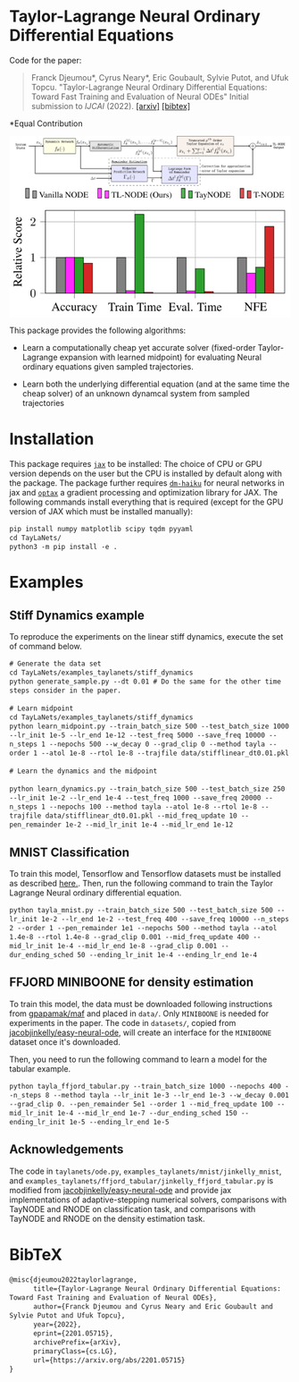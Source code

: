 # Taylor-Lagrange Neural Ordinary Differential Equations

Code for the paper:

> Franck Djeumou*, Cyrus Neary*, Eric Goubault, Sylvie Putot, and Ufuk Topcu. "Taylor-Lagrange Neural Ordinary Differential Equations: Toward Fast Training and Evaluation of Neural ODEs" Initial submission to _IJCAI_ (2022).
> [[arxiv]](https://arxiv.org/abs/2201.05715) [[bibtex]](#bibtex)

\*Equal Contribution

<p align="center">
<img align="middle" src="main2.svg" width="800" />
<img align="middle" src="main1.svg" width="800" />
</p>

This package provides the following algorithms:

- Learn a computationally cheap yet accurate solver (fixed-order Taylor-Lagrange expansion with learned midpoint) for evaluating Neural ordinary equations given sampled trajectories.

- Learn both the underlying differential equation (and at the same time the cheap solver) of an unknown dynamcal system from sampled trajectories



# Installation

This package requires [``jax``](https://github.com/google/jax) to be installed: The choice of CPU or GPU version depends on the user but the CPU is installed by default along with the package.
The package further requires [``dm-haiku``](https://github.com/deepmind/dm-haiku) for neural networks in jax and [``optax``](https://github.com/deepmind/optax) a gradient processing and optimization library for JAX. The following commands install everything that is required (except for the GPU version of JAX which must be installed manually):

```
pip install numpy matplotlib scipy tqdm pyyaml
cd TayLaNets/
python3 -m pip install -e . 
```

# Examples

## Stiff Dynamics example

To reproduce the experiments on the linear stiff dynamics, execute the set of command below.
```
# Generate the data set
cd TayLaNets/examples_taylanets/stiff_dynamics
python generate_sample.py --dt 0.01 # Do the same for the other time steps consider in the paper.

# Learn midpoint
cd TayLaNets/examples_taylanets/stiff_dynamics
python learn_midpoint.py --train_batch_size 500 --test_batch_size 1000 --lr_init 1e-5 --lr_end 1e-12 --test_freq 5000 --save_freq 10000 --n_steps 1 --nepochs 500 --w_decay 0 --grad_clip 0 --method tayla --order 1 --atol 1e-8 --rtol 1e-8 --trajfile data/stifflinear_dt0.01.pkl

# Learn the dynamics and the midpoint

python learn_dynamics.py --train_batch_size 500 --test_batch_size 250 --lr_init 1e-2 --lr_end 1e-4 --test_freq 1000 --save_freq 20000 --n_steps 1 --nepochs 100 --method tayla --atol 1e-8 --rtol 1e-8 --trajfile data/stifflinear_dt0.01.pkl --mid_freq_update 10 --pen_remainder 1e-2 --mid_lr_init 1e-4 --mid_lr_end 1e-12 
```

## MNIST Classification
To train this model, Tensorflow and Tensorflow datasets must be installed as described [here.](https://www.tensorflow.org/datasets/overview). Then, run the following command to train the Taylor Lagrange Neural ordinary differential equation.
```
python tayla_mnist.py --train_batch_size 500 --test_batch_size 500 --lr_init 1e-2 --lr_end 1e-2 --test_freq 400 --save_freq 10000 --n_steps 2 --order 1 --pen_remainder 1e1 --nepochs 500 --method tayla --atol 1.4e-8 --rtol 1.4e-8 --grad_clip 0.001 --mid_freq_update 400 --mid_lr_init 1e-4 --mid_lr_end 1e-8 --grad_clip 0.001 --dur_ending_sched 50 --ending_lr_init 1e-4 --ending_lr_end 1e-4
```

## FFJORD MINIBOONE for density estimation 
To train this model, the data must be downloaded following instructions from [gpapamak/maf](https://github.com/gpapamak/maf) and placed in `data/`. Only `MINIBOONE` is needed for experiments in the paper. The code in `datasets/`, copied from [jacobjinkelly/easy-neural-ode](https://github.com/jacobjinkelly/easy-neural-ode), will create an interface for the `MINIBOONE` dataset once it's downloaded. 

Then, you need to run the following command to learn a model for the tabular example.
```
python tayla_ffjord_tabular.py --train_batch_size 1000 --nepochs 400 --n_steps 8 --method tayla --lr_init 1e-3 --lr_end 1e-3 --w_decay 0.001 --grad_clip 0. --pen_remainder 5e1 --order 1 --mid_freq_update 100 --mid_lr_init 1e-4 --mid_lr_end 1e-7 --dur_ending_sched 150 --ending_lr_init 1e-5 --ending_lr_end 1e-5
```


## Acknowledgements
The code in `taylanets/ode.py`, `examples_taylanets/mnist/jinkelly_mnist`, and `examples_taylanets/ffjord_tabular/jinkelly_ffjord_tabular.py` is modified from [jacobjinkelly/easy-neural-ode](https://github.com/jacobjinkelly/easy-neural-ode) and provide jax implementations of adaptive-stepping numerical solvers, comparisons with TayNODE and RNODE on classification task, and comparisons with TayNODE and RNODE on the density estimation task.


# BibTeX

```
@misc{djeumou2022taylorlagrange,
      title={Taylor-Lagrange Neural Ordinary Differential Equations: Toward Fast Training and Evaluation of Neural ODEs}, 
      author={Franck Djeumou and Cyrus Neary and Eric Goubault and Sylvie Putot and Ufuk Topcu},
      year={2022},
      eprint={2201.05715},
      archivePrefix={arXiv},
      primaryClass={cs.LG},
      url={https://arxiv.org/abs/2201.05715}
}
```

